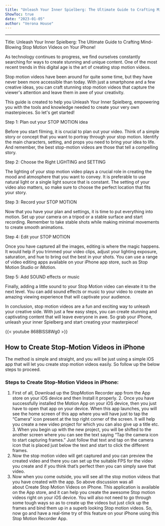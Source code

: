 ```yaml
---
title: "Unleash Your Inner Spielberg: The Ultimate Guide to Crafting Mind-Blowing Stop Motion Videos on Your iPhone!"
ShowToc: true 
date: "2023-01-05"
author: "Verona House"
---
```

*****
Title: Unleash Your Inner Spielberg: The Ultimate Guide to Crafting Mind-Blowing Stop Motion Videos on Your iPhone!

As technology continues to progress, we find ourselves constantly searching for ways to create stunning and unique content. One of the most recent trends in this digital age is the art of creating stop motion videos. 

Stop motion videos have been around for quite some time, but they have never been more accessible than today. With just a smartphone and a few creative ideas, you can craft stunning stop motion videos that capture the viewer's attention and leave them in awe of your creativity. 

This guide is created to help you Unleash Your Inner Spielberg, empowering you with the tools and knowledge needed to create your very own masterpieces. So let's get started! 

Step 1: Plan out your STOP MOTION idea 

Before you start filming, it is crucial to plan out your video. Think of a simple story or concept that you want to portray through your stop motion. Identify the main characters, setting, and props you need to bring your idea to life. And remember, the best stop-motion videos are those that tell a compelling story.

Step 2: Choose the Right LIGHTING and SETTING 

The lighting of your stop motion video plays a crucial role in creating the mood and atmosphere that you want to convey. It is preferable to use natural light or a single light source that is constant. The setting of your video also matters, so make sure to choose the perfect location that fits your story. 

Step 3: Record your STOP MOTION 

Now that you have your plan and settings, it is time to put everything into motion. Set up your camera on a tripod or a stable surface and start recording. Remember to take stable shots while making minimal movements to create smooth animations.

Step 4: Edit your STOP MOTION 

Once you have captured all the images, editing is where the magic happens. It would help if you trimmed your video clips, adjust your lighting exposure, saturation, and hue to bring out the best in your shots. You can use a range of video editing apps available on your iPhone app store, such as Stop Motion Studio or iMotion.

Step 5: Add SOUND effects or music 

Finally, adding a little sound to your Stop Motion video can elevate it to the next level. You can add sound effects or music to your video to create an amazing viewing experience that will captivate your audience.

In conclusion, stop motion videos are a fun and exciting way to unleash your creative side. With just a few easy steps, you can create stunning and captivating content that will leave everyone in awe. So grab your iPhone, unleash your inner Spielberg and start creating your masterpiece!

{{< youtube 868BlSS8Wg0 >}} 



## How to Create Stop-Motion Videos in iPhone


The method is simple and straight, and you will be just using a simple iOS app that will let you create stop motion videos easily. So follow up the below steps to proceed.

 
### Steps to Create Stop-Motion Videos in iPhone:


1. First of all, Download up the StopMotion Recorder app from the App store on your iOS device and then Install it properly.
2. Once you have successfully installed the Motion App on your iOS device, then you just have to open that app on your device. When this app launches, you will see the home screen of this app where you will have just to tap the “Camera” icon present at the top right corner of the screen. It will help you create a new video project for which you can also give up a title etc.
3. When you begin up with the new project, you will be shifted to the another screen where you can see the text saying “Tap the camera icon to start capturing frames.” Just follow that text and tap on the camera icon that is placed just below the text and start to click the different frames.
4. Now the stop motion video will get captured and you can preview the created video and there you can set up the suitable FPS for the video you create and if you think that’s perfect then you can simply save that video.
5. Now when you come outside, you will see all the stop motion videos that you have created with the app.
So above discussion was all about Create Stop Motion Videos on iPhone. This application is available on the App store, and it can help you create the awesome Stop motion videos right on your iOS device. You will also not need to go through some tough ways so as to create up the videos but just click up the frames and bind them up in a superb looking Stop motion videos. So, now go and have a real-time try of this feature on your iPhone using this Stop Motion Recorder App.





